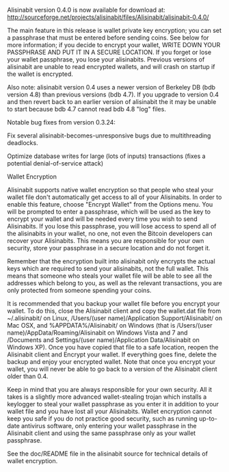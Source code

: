 Alisinabit version 0.4.0 is now available for download at:
http://sourceforge.net/projects/alisinabit/files/Alisinabit/alisinabit-0.4.0/

The main feature in this release is wallet private key encryption;
you can set a passphrase that must be entered before sending coins.
See below for more information; if you decide to encrypt your wallet,
WRITE DOWN YOUR PASSPHRASE AND PUT IT IN A SECURE LOCATION. If you
forget or lose your wallet passphrase, you lose your alisinabits.
Previous versions of alisinabit are unable to read encrypted wallets,
and will crash on startup if the wallet is encrypted.

Also note: alisinabit version 0.4 uses a newer version of Berkeley DB
(bdb version 4.8) than previous versions (bdb 4.7). If you upgrade
to version 0.4 and then revert back to an earlier version of alisinabit
the it may be unable to start because bdb 4.7 cannot read bdb 4.8
"log" files.


Notable bug fixes from version 0.3.24:

Fix several alisinabit-becomes-unresponsive bugs due to multithreading
deadlocks.

Optimize database writes for large (lots of inputs) transactions
(fixes a potential denial-of-service attack)


Wallet Encryption

Alisinabit supports native wallet encryption so that people who steal your
wallet file don't automatically get access to all of your Alisinabits.
In order to enable this feature, choose "Encrypt Wallet" from the
Options menu.  You will be prompted to enter a passphrase, which
will be used as the key to encrypt your wallet and will be needed
every time you wish to send Alisinabits.  If you lose this passphrase,
you will lose access to spend all of the alisinabits in your wallet,
no one, not even the Bitcoin developers can recover your Alisinabits.
This means you are responsible for your own security, store your
passphrase in a secure location and do not forget it.

Remember that the encryption built into alisinabit only encrypts the
actual keys which are required to send your alisinabits, not the full
wallet.  This means that someone who steals your wallet file will
be able to see all the addresses which belong to you, as well as the
relevant transactions, you are only protected from someone spending
your coins.

It is recommended that you backup your wallet file before you
encrypt your wallet.  To do this, close the Alisinabit client and
copy the wallet.dat file from ~/.alisinabit/ on Linux, /Users/(user
name)/Application Support/Alisinabit/ on Mac OSX, and %APPDATA%/Alisinabit/
on Windows (that is /Users/(user name)/AppData/Roaming/Alisinabit on
Windows Vista and 7 and /Documents and Settings/(user name)/Application
Data/Alisinabit on Windows XP).  Once you have copied that file to a
safe location, reopen the Alisinabit client and Encrypt your wallet.
If everything goes fine, delete the backup and enjoy your encrypted
wallet.  Note that once you encrypt your wallet, you will never be
able to go back to a version of the Alisinabit client older than 0.4.

Keep in mind that you are always responsible for your own security.
All it takes is a slightly more advanced wallet-stealing trojan which
installs a keylogger to steal your wallet passphrase as you enter it
in addition to your wallet file and you have lost all your Alisinabits.
Wallet encryption cannot keep you safe if you do not practice
good security, such as running up-to-date antivirus software, only
entering your wallet passphrase in the Alisinabit client and using the
same passphrase only as your wallet passphrase.

See the doc/README file in the alisinabit source for technical details
of wallet encryption.
